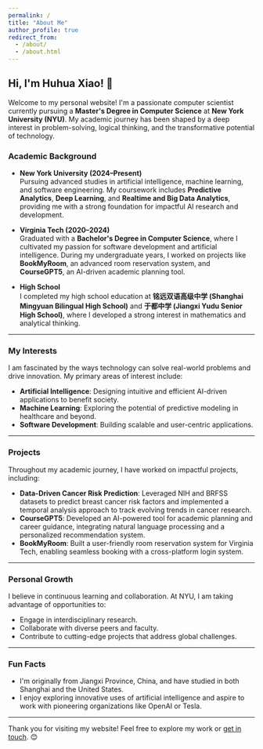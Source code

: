 ```yaml
---
permalink: /
title: "About Me"
author_profile: true
redirect_from: 
  - /about/
  - /about.html
---
```


## Hi, I'm Huhua Xiao! 👋

Welcome to my personal website! I'm a passionate computer scientist currently pursuing a **Master's Degree in Computer Science** at **New York University (NYU)**. My academic journey has been shaped by a deep interest in problem-solving, logical thinking, and the transformative potential of technology.

### **Academic Background**
- **New York University (2024–Present)**  
  Pursuing advanced studies in artificial intelligence, machine learning, and software engineering. My coursework includes **Predictive Analytics**, **Deep Learning**, and **Realtime and Big Data Analytics**, providing me with a strong foundation for impactful AI research and development.

- **Virginia Tech (2020–2024)**  
  Graduated with a **Bachelor's Degree in Computer Science**, where I cultivated my passion for software development and artificial intelligence. During my undergraduate years, I worked on projects like **BookMyRoom**, an advanced room reservation system, and **CourseGPT5**, an AI-driven academic planning tool.

- **High School**  
  I completed my high school education at **铭远双语高级中学 (Shanghai Mingyuan Bilingual High School)** and **于都中学 (Jiangxi Yudu Senior High School)**, where I developed a strong interest in mathematics and analytical thinking.

---

### **My Interests**
I am fascinated by the ways technology can solve real-world problems and drive innovation. My primary areas of interest include:
- **Artificial Intelligence**: Designing intuitive and efficient AI-driven applications to benefit society.
- **Machine Learning**: Exploring the potential of predictive modeling in healthcare and beyond.
- **Software Development**: Building scalable and user-centric applications.

---

### **Projects**
Throughout my academic journey, I have worked on impactful projects, including:
- **Data-Driven Cancer Risk Prediction**:
  Leveraged NIH and BRFSS datasets to predict breast cancer risk factors and implemented a temporal analysis approach to track evolving trends in cancer research.
- **CourseGPT5**:
  Developed an AI-powered tool for academic planning and career guidance, integrating natural language processing and a personalized recommendation system.
- **BookMyRoom**:
  Built a user-friendly room reservation system for Virginia Tech, enabling seamless booking with a cross-platform login system.

---

### **Personal Growth**
I believe in continuous learning and collaboration. At NYU, I am taking advantage of opportunities to:
- Engage in interdisciplinary research.
- Collaborate with diverse peers and faculty.
- Contribute to cutting-edge projects that address global challenges.

---

### **Fun Facts**
- I'm originally from Jiangxi Province, China, and have studied in both Shanghai and the United States.
- I enjoy exploring innovative uses of artificial intelligence and aspire to work with pioneering organizations like OpenAI or Tesla.

---

Thank you for visiting my website! Feel free to explore my work or [get in touch](mailto:xiaohuhua2022@gmail.com). 😊